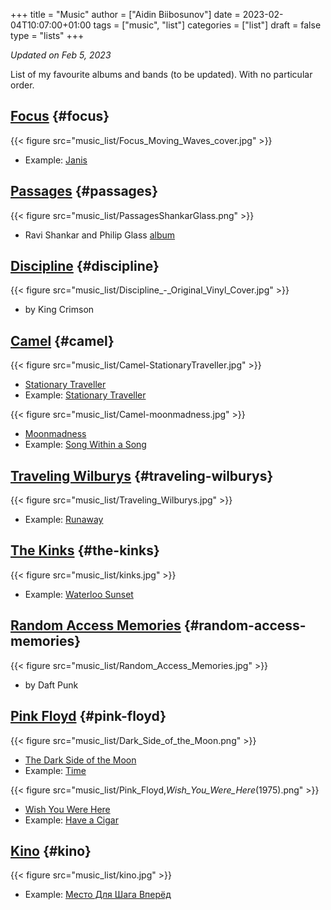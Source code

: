 +++
title = "Music"
author = ["Aidin Biibosunov"]
date = 2023-02-04T10:07:00+01:00
tags = ["music", "list"]
categories = ["list"]
draft = false
type = "lists"
+++

_Updated on Feb 5, 2023_

List of my favourite albums and bands (to be updated). With no particular order.


## [Focus](https://en.wikipedia.org/wiki/Focus%5F(band)) {#focus}

{{< figure src="music_list/Focus_Moving_Waves_cover.jpg" >}}

-   Example: [Janis](https://www.youtube.com/watch?v=vx-JzRzsCss)


## [Passages](https://en.wikipedia.org/wiki/Passages%5F(Ravi%5FShankar%5Fand%5FPhilip%5FGlass%5Falbum)) {#passages}

{{< figure src="music_list/PassagesShankarGlass.png" >}}

-   Ravi Shankar and Philip Glass [album](https://www.youtube.com/watch?v=pY1E585Qimc&list=PLUpJzFMvTg8wk4oskibFqg0EkLt1AUul3&index=101)


## [Discipline](https://en.wikipedia.org/wiki/Discipline%5F(King%5FCrimson%5Falbum)) {#discipline}

{{< figure src="music_list/Discipline_-_Original_Vinyl_Cover.jpg" >}}

-   by King Crimson


## [Camel](https://en.wikipedia.org/wiki/Camel%5F(band)) {#camel}

{{< figure src="music_list/Camel-StationaryTraveller.jpg" >}}

-   [Stationary Traveller](https://en.wikipedia.org/wiki/Stationary%5FTraveller)
-   Example: [Stationary Traveller](https://www.youtube.com/watch?v=VfF2UZjXx%5Fg)

{{< figure src="music_list/Camel-moonmadness.jpg" >}}

-   [Moonmadness](https://en.wikipedia.org/wiki/Moonmadness)
-   Example: [Song Within a Song](https://www.youtube.com/watch?v=LYyLbZrKvTA)


## [Traveling Wilburys](https://en.wikipedia.org/wiki/Traveling%5FWilburys) {#traveling-wilburys}

{{< figure src="music_list/Traveling_Wilburys.jpg" >}}

-   Example: [Runaway](https://www.youtube.com/watch?v=qEPx9bkpkh8)


## [The Kinks](https://en.wikipedia.org/wiki/The%5FKinks) {#the-kinks}

{{< figure src="music_list/kinks.jpg" >}}

-   Example: [Waterloo Sunset](https://www.youtube.com/watch?v=N%5FMqfF0WBsU)


## [Random Access Memories](https://en.wikipedia.org/wiki/Random%5FAccess%5FMemories) {#random-access-memories}

{{< figure src="music_list/Random_Access_Memories.jpg" >}}

-   by Daft Punk


## [Pink Floyd](https://en.wikipedia.org/wiki/Pink%5FFloyd) {#pink-floyd}

{{< figure src="music_list/Dark_Side_of_the_Moon.png" >}}

-   [The Dark Side of the Moon](https://en.wikipedia.org/wiki/The%5FDark%5FSide%5Fof%5Fthe%5FMoon)
-   Example: [Time](https://www.youtube.com/watch?v=JwYX52BP2Sk)

{{< figure src="music_list/Pink_Floyd,_Wish_You_Were_Here_(1975).png" >}}

-   [Wish You Were Here](https://en.wikipedia.org/wiki/Wish%5FYou%5FWere%5FHere%5F(Pink%5FFloyd%5Falbum))
-   Example: [Have a Cigar](https://www.youtube.com/watch?v=tbdpv7G%5FPPg)


## [Kino](https://en.wikipedia.org/wiki/Kino%5F(band)) {#kino}

{{< figure src="music_list/kino.jpg" >}}

-   Example: [Место Для Шага Вперёд](https://www.youtube.com/watch?v=z0AQho7%5F1cs)